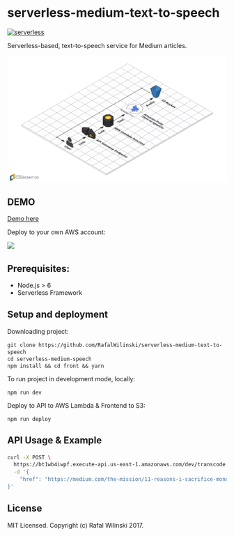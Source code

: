 # serverless-medium-text-to-speech

[![serverless](http://public.serverless.com/badges/v3.svg)](http://www.serverless.com)

Serverless-based, text-to-speech service for Medium articles.

![Infrastructure Diagram](/assets/infra.png?raw=true "Infrastructure Diagram")

## DEMO
[Demo here](http://medium-speech.s3.amazonaws.com/index.html)

Deploy to your own AWS account:

[![](https://v26mdkczs6.execute-api.us-east-1.amazonaws.com/dev/image?url=https://github.com/RafalWilinski/serverless-medium-text-to-speech)](https://v26mdkczs6.execute-api.us-east-1.amazonaws.com/dev/template?url=http://github.com/RafalWilinski/serverless-medium-text-to-speech)

## Prerequisites:
- Node.js > 6
- Serverless Framework

## Setup and deployment

Downloading project:

```
git clone https://github.com/RafalWilinski/serverless-medium-text-to-speech
cd serverless-medium-speech
npm install && cd front && yarn
```

To run project in development mode, locally:

```
npm run dev
```

Deploy to API to AWS Lambda & Frontend to S3:
```
npm run deploy
```

## API Usage & Example
```bash
curl -X POST \
  https://bt1wb4iwpf.execute-api.us-east-1.amazonaws.com/dev/transcode \
  -d '{
	"href": "https://medium.com/the-mission/11-reasons-i-sacrifice-money-to-work-wherever-i-want-21e9ce36f2b7"
}'
```

## License
MIT Licensed. Copyright (c) Rafal Wilinski 2017.
